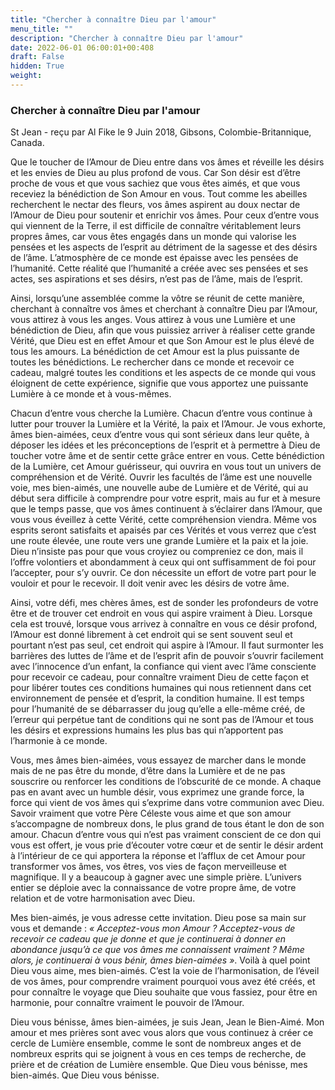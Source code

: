 ```yaml
---
title: "Chercher à connaître Dieu par l'amour"
menu_title: ""
description: "Chercher à connaître Dieu par l'amour"
date: 2022-06-01 06:00:01+00:408
draft: False
hidden: True
weight:
---
```

### Chercher à connaître Dieu par l'amour

St Jean - reçu par Al Fike le 9 Juin 2018, Gibsons, Colombie-Britannique, Canada.

Que le toucher de l’Amour de Dieu entre dans vos âmes et réveille les désirs et les envies de Dieu au plus profond de vous. Car Son désir est d’être proche de vous et que vous sachiez que vous êtes aimés, et que vous receviez la bénédiction de Son Amour en vous. Tout comme les abeilles recherchent le nectar des fleurs, vos âmes aspirent au doux nectar de l’Amour de Dieu pour soutenir et enrichir vos âmes. Pour ceux d’entre vous qui viennent de la Terre, il est difficile de connaître véritablement leurs propres âmes, car vous êtes engagés dans un monde qui valorise les pensées et les aspects de l’esprit au détriment de la sagesse et des désirs de l’âme. L’atmosphère de ce monde est épaisse avec les pensées de l’humanité. Cette réalité que l’humanité a créée avec ses pensées et ses actes, ses aspirations et ses désirs, n’est pas de l’âme, mais de l’esprit.

Ainsi, lorsqu’une assemblée comme la vôtre se réunit de cette manière, cherchant à connaître vos âmes et cherchant à connaître Dieu par l’Amour, vous attirez à vous les anges. Vous attirez à vous une Lumière et une bénédiction de Dieu, afin que vous puissiez arriver à réaliser cette grande Vérité, que Dieu est en effet Amour et que Son Amour est le plus élevé de tous les amours. La bénédiction de cet Amour est la plus puissante de toutes les bénédictions. Le rechercher dans ce monde et recevoir ce cadeau, malgré toutes les conditions et les aspects de ce monde qui vous éloignent de cette expérience, signifie que vous apportez une puissante Lumière à ce monde et à vous-mêmes.

Chacun d’entre vous cherche la Lumière. Chacun d’entre vous continue à lutter pour trouver la Lumière et la Vérité, la paix et l’Amour. Je vous exhorte, âmes bien-aimées, ceux d’entre vous qui sont sérieux dans leur quête, à déposer les idées et les préconceptions de l’esprit et à permettre à Dieu de toucher votre âme et de sentir cette grâce entrer en vous. Cette bénédiction de la Lumière, cet Amour guérisseur, qui ouvrira en vous tout un univers de compréhension et de Vérité. Ouvrir les facultés de l’âme est une nouvelle voie, mes bien-aimés, une nouvelle aube de Lumière et de Vérité, qui au début sera difficile à comprendre pour votre esprit, mais au fur et à mesure que le temps passe, que vos âmes continuent à s’éclairer dans l’Amour, que vous vous éveillez à cette Vérité, cette compréhension viendra. Même vos esprits seront satisfaits et apaisés par ces Vérités et vous verrez que c’est une route élevée, une route vers une grande Lumière et la paix et la joie. Dieu n’insiste pas pour que vous croyiez ou compreniez ce don, mais il l’offre volontiers et abondamment à ceux qui ont suffisamment de foi pour l’accepter, pour s’y ouvrir. Ce don nécessite un effort de votre part pour le vouloir et pour le recevoir. Il doit venir avec les désirs de votre âme.

Ainsi, votre défi, mes chères âmes, est de sonder les profondeurs de votre être et de trouver cet endroit en vous qui aspire vraiment à Dieu. Lorsque cela est trouvé, lorsque vous arrivez à connaître en vous ce désir profond, l’Amour est donné librement à cet endroit qui se sent souvent seul et pourtant n’est pas seul, cet endroit qui aspire à l’Amour. Il faut surmonter les barrières des luttes de l’âme et de l’esprit afin de pouvoir s’ouvrir facilement avec l’innocence d’un enfant, la confiance qui vient avec l’âme consciente pour recevoir ce cadeau, pour connaître vraiment Dieu de cette façon et pour libérer toutes ces conditions humaines qui nous retiennent dans cet environnement de pensée et d’esprit, la condition humaine. Il est temps pour l’humanité de se débarrasser du joug qu’elle a elle-même créé, de l’erreur qui perpétue tant de conditions qui ne sont pas de l’Amour et tous les désirs et expressions humains les plus bas qui n’apportent pas l’harmonie à ce monde.

Vous, mes âmes bien-aimées, vous essayez de marcher dans le monde mais de ne pas être du monde, d’être dans la Lumière et de ne pas souscrire ou renforcer les conditions de l’obscurité de ce monde. A chaque pas en avant avec un humble désir, vous exprimez une grande force, la force qui vient de vos âmes qui s’exprime dans votre communion avec Dieu. Savoir vraiment que votre Père Céleste vous aime et que son amour s’accompagne de nombreux dons, le plus grand de tous étant le don de son amour. Chacun d’entre vous qui n’est pas vraiment conscient de ce don qui vous est offert, je vous prie d’écouter votre cœur et de sentir le désir ardent à l’intérieur de ce qui apportera la réponse et l’afflux de cet Amour pour transformer vos âmes, vos êtres, vos vies de façon merveilleuse et magnifique. Il y a beaucoup à gagner avec une simple prière. L’univers entier se déploie avec la connaissance de votre propre âme, de votre relation et de votre harmonisation avec Dieu.

Mes bien-aimés, je vous adresse cette invitation. Dieu pose sa main sur vous et demande : *« Acceptez-vous mon Amour ? Acceptez-vous de recevoir ce cadeau que je donne et que je continuerai à donner en abondance jusqu’à ce que vos âmes me connaissent vraiment ? Même alors, je continuerai à vous bénir, âmes bien-aimées »*. Voilà à quel point Dieu vous aime, mes bien-aimés. C’est la voie de l’harmonisation, de l’éveil de vos âmes, pour comprendre vraiment pourquoi vous avez été créés, et pour connaître le voyage que Dieu souhaite que vous fassiez, pour être en harmonie, pour connaître vraiment le pouvoir de l’Amour.

Dieu vous bénisse, âmes bien-aimées, je suis Jean, Jean le Bien-Aimé. Mon amour et mes prières sont avec vous alors que vous continuez à créer ce cercle de Lumière ensemble, comme le sont de nombreux anges et de nombreux esprits qui se joignent à vous en ces temps de recherche, de prière et de création de Lumière ensemble. Que Dieu vous bénisse, mes bien-aimés. Que Dieu vous bénisse.
